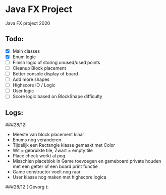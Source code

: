 # Java FX Project
Java FX project 2020

## Todo:
- [x] Main classes
- [x] Enum logic
- [ ] Finish logic of storing unused/used points
- [ ] Cleanup Block placement
- [ ] Better console display of board
- [ ] Add more shapes
- [ ] Highscore IO / Logic
- [ ] User logic
- [ ] Score logic based on BlockShape difficulty

## Logs:
###28/12:
- Meeste van block placement klaar
- Enums nog veranderen
- Tijdelijk een Rectangle klasse gemaakt met Color
- Wit = gebruikte tile, Zwart = empty tile
- Place check werkt al pog
- Misschien placeblok in Game toevoegen en gameboard private houden met een getter of een board print functie
- Game constructor voelt nog raar
- User klasse nog maken met highscore logica

###28/12 ( Gevorg ):
